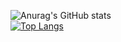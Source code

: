 
 

![Anurag's GitHub stats](https://github-readme-stats.vercel.app/api?username=IbraChar03&hide=stars&theme=radical&show_icons=true)  
 [![Top Langs](https://github-readme-stats.vercel.app/api/top-langs/?username=IbraChar03&hide_progress=true&theme=radical&line_height=35)](https://github.com/IbraChar03/github-readme-stats)
